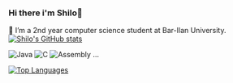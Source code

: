 ### Hi there i'm Shilo👋

📘 I’m a 2nd year computer science student at Bar-Ilan University.
[![Shilo's GitHub stats](https://github-readme-stats.vercel.app/api?username=shilopadael&show_icons=true&theme=radical)](https://github.com/shilopadael/github-readme-stats)

<!--
**shilopadael/shilopadael** is a ✨ _special_ ✨ repository because its `README.md` (this file) appears on your GitHub profile.
[![Shilo's GitHub stats](https://github-readme-stats.vercel.app/api?username=shilopadael )](https://github.com/shilopadael/github-readme-stats)

- 🔭 I’m currently working on ...
- 🌱 I’m currently learning ...
- 👯 I’m looking to collaborate on ...
- 🤔 I’m looking for help with ...
- 💬 Ask me about ...
- 📫 How to reach me: ...
- 😄 Pronouns: ...
- ⚡ Fun fact: ...
-->
![Java](https://progress-bar.dev/10/?title=Java&width=200)
![C](https://progress-bar.dev/20/?title=C&width=200)
![Assembly](https://progress-bar.dev/5/?title=Assembly&width=200)
...

[![Top Languages](https://github-readme-stats.vercel.app/api/top-langs/?username=shilopadael&langs_count=5&layout=compact)](https://github.com/shilopadael/github-readme-stats)
